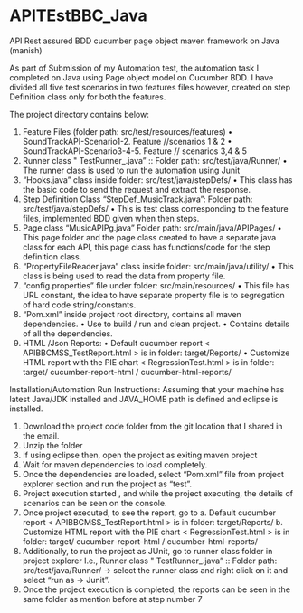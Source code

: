 # APITEstBBC_Java
API Rest assured BDD cucumber page object maven framework on Java (manish)

As part of Submission of my Automation test, the automation task I completed on Java using Page object model on Cucumber BDD. I have divided all five test scenarios in two features files however, created on step Definition class only for both the features.

The project directory contains below:
1. Feature Files (folder path: src/test/resources/features)
• SoundTrackAPI-Scenario1-2. Feature //scenarios 1 & 2
• SoundTrackAPI-Scenario3-4-5. Feature // scenarios 3,4 & 5
2. Runner class " TestRunner_.java” :: Folder path: src/test/java/Runner/
• The runner class is used to run the automation using Junit
3. “Hooks.java” class inside folder: src/test/java/stepDefs/
• This class has the basic code to send the request and extract the response.
4. Step Definition Class “StepDef_MusicTrack.java”: Folder path: src/test/java/stepDefs/
• This is test class corresponding to the feature files, implemented BDD given when then steps.
5. Page class “MusicAPIPg.java” Folder path: src/main/java/APIPages/
• This page folder and the page class created to have a separate java class for each API, this page class has functions/code for the step definition class.
6. “PropertyFileReader.java” class inside folder: src/main/java/utility/
• This class is being used to read the data from property file.
7. “config.properties” file under folder: src/main/resources/
• This file has URL constant, the idea to have separate property file is to segregation of hard code string/constants.
8. “Pom.xml” inside project root directory, contains all maven dependencies.
• Use to build / run and clean project.
• Contains details of all the dependencies.
9. HTML /Json Reports:
• Default cucumber report < APIBBCMSS_TestReport.html > is in folder: target/Reports/
• Customize HTML report with the PIE chart < RegressionTest.html > is in folder: target/ cucumber-report-html / cucumber-html-reports/

Installation/Automation Run Instructions: Assuming that your machine has latest Java/JDK installed and JAVA_HOME path is defined and eclipse is installed.
1. Download the project code folder from the git location that I shared in the email.
2. Unzip the folder
3. If using eclipse then, open the project as exiting maven project
4. Wait for maven dependencies to load completely.
5. Once the dependencies are loaded, select “Pom.xml” file from project explorer section and run the project as “test”.
6. Project execution started , and while the project executing, the details of scenarios can be seen on the console.
7. Once project executed, to see the report, go to
a. Default cucumber report < APIBBCMSS_TestReport.html > is in folder: target/Reports/
b. Customize HTML report with the PIE chart < RegressionTest.html > is in folder: target/ cucumber-report-html / cucumber-html-reports/
8. Additionally, to run the project as JUnit, go to runner class folder in project explorer I.e., Runner class " TestRunner_.java” :: Folder path: src/test/java/Runner/ -> select the runner class and right click on it and select “run as -> Junit”.
9. Once the project execution is completed, the reports can be seen in the same folder as mention before at step number 7
